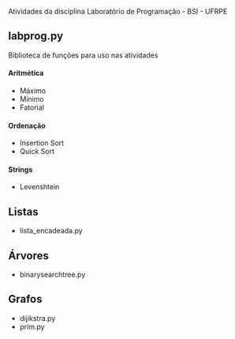 Atividades da disciplina Laboratório de Programação - BSI - UFRPE

## labprog.py
   Biblioteca de funções para uso nas atividades
   
   #### Aritmética
   * Máximo
   * Mínimo
   * Fatorial
   
   #### Ordenação
   * Insertion Sort
   * Quick Sort
   
   #### Strings
   * Levenshtein

## Listas
   * lista_encadeada.py
   
## Árvores   
   * binarysearchtree.py

## Grafos
   * dijikstra.py
   * prim.py
